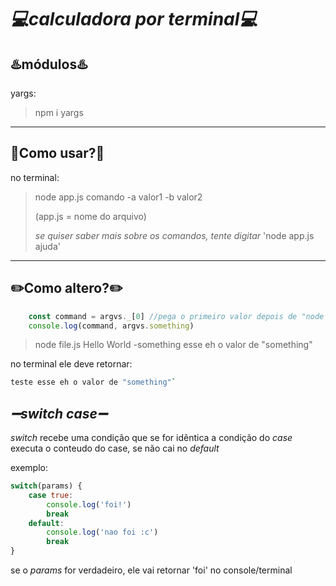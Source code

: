# ***💻calculadora por terminal💻***

## **♨️módulos♨️**

yargs:
>npm i yargs

---

## **🤔Como usar?🤔**

no terminal:
>node app.js comando -a valor1 -b valor2
>
>(app.js = nome do arquivo)
>
>_se quiser saber mais sobre os comandos, tente digitar_
>'node app.js ajuda'

---

## **✏️Como altero?✏️**

```javascript
    const command = argvs._[0] //pega o primeiro valor depois de "node file.js"
    console.log(command, argvs.something)
```

>node file.js Hello World -something esse eh o valor de "something"

no terminal ele deve retornar:

```bash
teste esse eh o valor de "something"`
```

## ***➖switch case➖***

*switch* recebe uma condição que se for idêntica a condição do *case* executa o conteudo do case, se não cai no *default*

exemplo:

```javascript
switch(params) {
    case true:
        console.log('foi!')
        break
    default:
        console.log('nao foi :c')
        break
}
```

se o *params* for verdadeiro, ele vai retornar 'foi' no console/terminal

